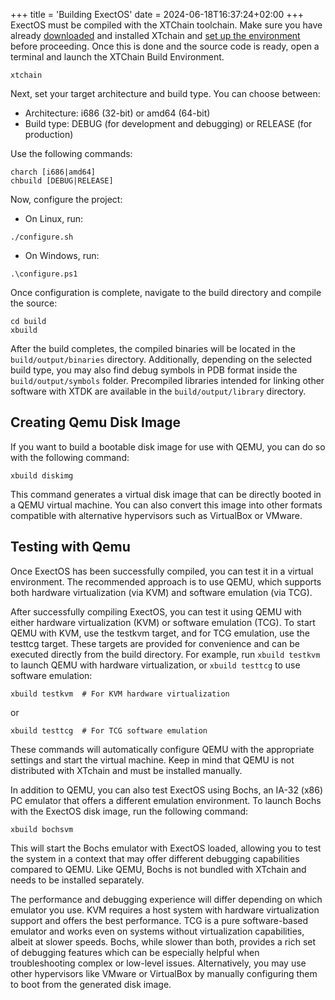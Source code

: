 +++
title = 'Building ExectOS'
date = 2024-06-18T16:37:24+02:00
+++
ExectOS must be compiled with the XTChain toolchain. Make sure you have already [downloaded](/download) and installed
XTchain and [set up the environment](/contributing/setting-up-xtchain) before proceeding. Once this is done and the
source code is ready, open a terminal and launch the XTChain Build Environment.
```
xtchain
```
Next, set your target architecture and build type. You can choose between:
 * Architecture: i686 (32-bit) or amd64 (64-bit)
 * Build type: DEBUG (for development and debugging) or RELEASE (for production)

Use the following commands:
```
charch [i686|amd64]
chbuild [DEBUG|RELEASE]
```
Now, configure the project:
 * On Linux, run:
```
./configure.sh
```
* On Windows, run:
```
.\configure.ps1
```
Once configuration is complete, navigate to the build directory and compile the source:
```
cd build
xbuild
```
After the build completes, the compiled binaries will be located in the `build/output/binaries` directory. Additionally,
depending on the selected build type, you may also find debug symbols in PDB format inside the `build/output/symbols`
folder. Precompiled libraries intended for linking other software with XTDK are available in the `build/output/library`
directory.

## Creating Qemu Disk Image
If you want to build a bootable disk image for use with QEMU, you can do so with the following command:
```
xbuild diskimg
```
This command generates a virtual disk image that can be directly booted in a QEMU virtual machine. You can also convert
this image into other formats compatible with alternative hypervisors such as VirtualBox or VMware.

## Testing with Qemu
Once ExectOS has been successfully compiled, you can test it in a virtual environment. The recommended approach is to use
QEMU, which supports both hardware virtualization (via KVM) and software emulation (via TCG).

After successfully compiling ExectOS, you can test it using QEMU with either hardware virtualization (KVM) or software
emulation (TCG). To start QEMU with KVM, use the testkvm target, and for TCG emulation, use the testtcg target. These
targets are provided for convenience and can be executed directly from the build directory. For example, run
`xbuild testkvm` to launch QEMU with hardware virtualization, or `xbuild testtcg` to use software emulation:
```
xbuild testkvm  # For KVM hardware virtualization
```
or
```
xbuild testtcg  # For TCG software emulation
```
These commands will automatically configure QEMU with the appropriate settings and start the virtual machine. Keep in mind
that QEMU is not distributed with XTchain and must be installed manually.

In addition to QEMU, you can also test ExectOS using Bochs, an IA-32 (x86) PC emulator that offers a different emulation
environment. To launch Bochs with the ExectOS disk image, run the following command:
```
xbuild bochsvm
```
This will start the Bochs emulator with ExectOS loaded, allowing you to test the system in a context that may offer
different debugging capabilities compared to QEMU. Like QEMU, Bochs is not bundled with XTchain and needs to be installed
separately.

The performance and debugging experience will differ depending on which emulator you use. KVM requires a host system with
hardware virtualization support and offers the best performance. TCG is a pure software-based emulator and works even on
systems without virtualization capabilities, albeit at slower speeds. Bochs, while slower than both, provides a rich set of
debugging features which can be especially helpful when troubleshooting complex or low-level issues. Alternatively, you may
use other hypervisors like VMware or VirtualBox by manually configuring them to boot from the generated disk image.
